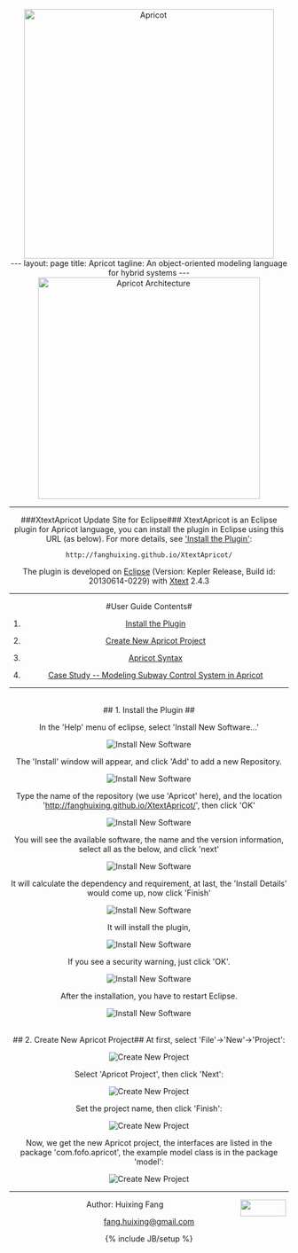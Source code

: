 <center>
<img src="assets/figs/apricot.jpg" alt="Apricot"  style="width: 450px;"/>
<center>  
---
layout: page
title: Apricot 
tagline: An object-oriented modeling language for hybrid systems
---
  
<img src="assets/figs/structure.jpg" alt="Apricot Architecture"  style="width: 400px;"/>
</center>

---

###XtextApricot Update Site for Eclipse###
XtextApricot is an Eclipse plugin for Apricot language, 
you can install the plugin in Eclipse using this URL (as below). 
For more details, see   <a href="#Install the Plugin">'Install the Plugin'</a>:

    http://fanghuixing.github.io/XtextApricot/

The plugin is developed on <a href="http://www.eclipse.org">Eclipse</a> (Version: Kepler Release,
Build id: 20130614-0229) with <a href="http://www.eclipse.org/Xtext/">Xtext</a> 2.4.3

----------
#User Guide Contents#
1. <a href="#Install the Plugin">Install the Plugin</a>

2. <a href="#Create New Apricot Project">Create New Apricot Project</a>


3. <a href="#Apricot Syntax">Apricot Syntax</a>

4. <a href="#Case Study">Case Study -- Modeling Subway Control System in Apricot</a>



----------

<br>
## <a name="Install the Plugin"> 1. Install the Plugin </a> ##

In the 'Help' menu of eclipse, select 'Install New Software...'

![Install New Software](assets/figs/InstallNewSoftware.jpg)

The 'Install' window will appear, and click 'Add' to add a new Repository.

![Install New Software](assets/figs/add.jpg)

Type the name of the repository (we use 'Apricot' here), and the location 'http://fanghuixing.github.io/XtextApricot/', then click 'OK'

![Install New Software](assets/figs/AddRepository.jpg)

You will see the available software, the name and the version information, select  all as the below, and click 'next'

![Install New Software](assets/figs/availiable.jpg)

It will calculate the dependency and requirement, at last, the 'Install Details' would come up, now click 'Finish'

![Install New Software](assets/figs/install.jpg)

It will install the plugin,

![Install New Software](assets/figs/installing.jpg)

If you see a security warning, just click 'OK'.

![Install New Software](assets/figs/warning.jpg)

After the installation, you have to restart Eclipse. 

![Install New Software](assets/figs/restart.jpg)



<br>
## <a name="Create New Apricot Project">2. Create New Apricot Project</a>##
At first, select 'File'->'New'->'Project':

![Create New Project](assets/figs/newproject.jpg)


Select 'Apricot Project', then click 'Next':

![Create New Project](assets/figs/selectapricot.jpg)


Set the project name, then click 'Finish':


![Create New Project](assets/figs/projectname.jpg)


Now, we get the new Apricot project, the interfaces are listed in the package 'com.fofo.apricot', the example model class is in the package 'model':

![Create New Project](assets/figs/projectview.jpg)


***

<img src="http://fanghuixing.github.io/assets/images/name.jpg" style="FLOAT: right; MARGIN-BOTTOM: 0px; MARGIN-right: 5px;height: 30px;width: 82px;">

Author: Huixing Fang 

fang.huixing@gmail.com

{% include JB/setup %}




